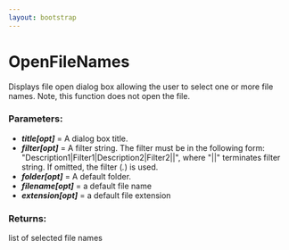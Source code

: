 ```yaml
---
layout: bootstrap
---
```


# OpenFileNames

Displays file open dialog box allowing the user to select one or more file names.
        Note, this function does not open the file.
          

### Parameters:

- ***title[opt]*** = A dialog box title.
- ***filter[opt]*** = A filter string. The filter must be in the following form:
  "Description1|Filter1|Description2|Filter2||", where "||" terminates filter string.
  If omitted, the filter (*.*) is used.
- ***folder[opt]*** = A default folder.
- ***filename[opt]*** = a default file name
- ***extension[opt]*** = a default file extension
        

### Returns:


list of selected file names
        


